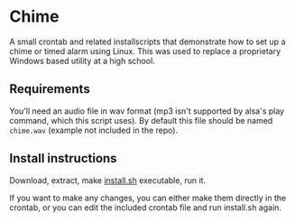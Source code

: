 Chime
===

A small crontab and related installscripts that demonstrate how to set up a chime or timed alarm using Linux. This was used to replace a proprietary Windows based utility at a high school.

## Requirements

You'll need an audio file in wav format (mp3 isn't supported by alsa's play command, which this script uses). By default this file should be named `chime.wav` (example not included in the repo).

## Install instructions

Download, extract, make [install.sh](install.sh) executable, run it.

If you want to make any changes, you can either make them directly in the crontab, or you can edit the included crontab file and run install.sh again. 
